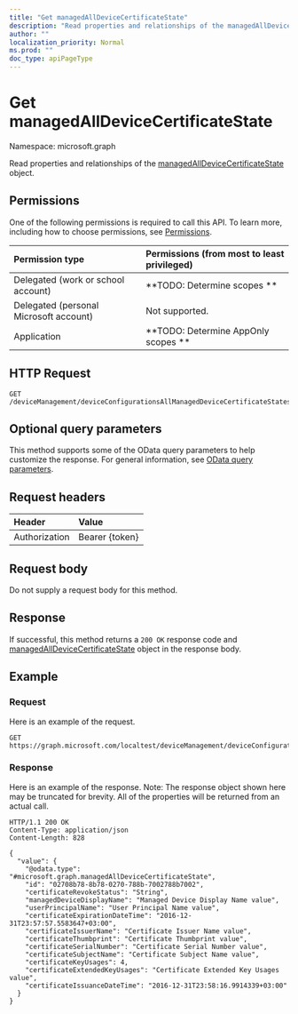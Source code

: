 ```yaml
---
title: "Get managedAllDeviceCertificateState"
description: "Read properties and relationships of the managedAllDeviceCertificateState object."
author: ""
localization_priority: Normal
ms.prod: ""
doc_type: apiPageType
---
```


# Get managedAllDeviceCertificateState

Namespace: microsoft.graph

Read properties and relationships of the [managedAllDeviceCertificateState](../resources/managedalldevicecertificatestate.md) object.

## Permissions
One of the following permissions is required to call this API. To learn more, including how to choose permissions, see [Permissions](/concepts/permissions-reference.md).

|Permission type|Permissions (from most to least privileged)|
|:---|:---|
|Delegated (work or school account)|**TODO: Determine scopes **|
|Delegated (personal Microsoft account)|Not supported.|
|Application|**TODO: Determine AppOnly scopes **|

## HTTP Request
<!-- {
  "blockType": "ignored"
}
-->
``` http
GET /deviceManagement/deviceConfigurationsAllManagedDeviceCertificateStates/{managedAllDeviceCertificateStateId}
```

## Optional query parameters
This method supports some of the OData query parameters to help customize the response. For general information, see [OData query parameters](/graph/query-parameters).

## Request headers
|Header|Value|
|:---|:---|
|Authorization|Bearer {token}|

## Request body
Do not supply a request body for this method.

## Response
If successful, this method returns a `200 OK` response code and [managedAllDeviceCertificateState](../resources/managedalldevicecertificatestate.md) object in the response body.

## Example

### Request
Here is an example of the request.
<!-- {
  "blockType": "request",
  "name": "get_managedalldevicecertificatestate"
}
-->
``` http
GET https://graph.microsoft.com/localtest/deviceManagement/deviceConfigurationsAllManagedDeviceCertificateStates/{managedAllDeviceCertificateStateId}
```

### Response
Here is an example of the response. Note: The response object shown here may be truncated for brevity. All of the properties will be returned from an actual call.
<!-- {
  "blockType": "response",
  "truncated": true,
  "@odata.type": "microsoft.graph.managedAllDeviceCertificateState"
}
-->
``` http
HTTP/1.1 200 OK
Content-Type: application/json
Content-Length: 828

{
  "value": {
    "@odata.type": "#microsoft.graph.managedAllDeviceCertificateState",
    "id": "02708b78-8b78-0270-788b-7002788b7002",
    "certificateRevokeStatus": "String",
    "managedDeviceDisplayName": "Managed Device Display Name value",
    "userPrincipalName": "User Principal Name value",
    "certificateExpirationDateTime": "2016-12-31T23:57:57.5583647+03:00",
    "certificateIssuerName": "Certificate Issuer Name value",
    "certificateThumbprint": "Certificate Thumbprint value",
    "certificateSerialNumber": "Certificate Serial Number value",
    "certificateSubjectName": "Certificate Subject Name value",
    "certificateKeyUsages": 4,
    "certificateExtendedKeyUsages": "Certificate Extended Key Usages value",
    "certificateIssuanceDateTime": "2016-12-31T23:58:16.9914339+03:00"
  }
}
```

